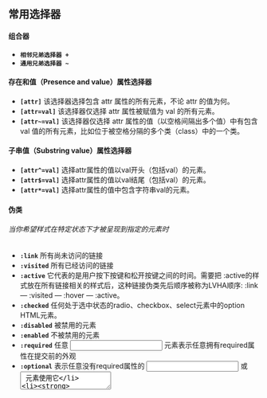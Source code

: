 ## 常用选择器
#### 组合器
* __`相邻兄弟选择器 +`__
* __`通用兄弟选择器 ~`__
#### 存在和值（Presence and value）属性选择器
* __`[attr]`__ 该选择器选择包含 attr 属性的所有元素，不论 attr 的值为何。
* __`[attr=val]`__ 该选择器仅选择 attr 属性被赋值为 val 的所有元素。
* __`[attr~=val]`__ 该选择器仅选择 attr 属性的值（以空格间隔出多个值）中有包含 val 值的所有元素，比如位于被空格分隔的多个类（class）中的一个类。
#### 子串值（Substring value）属性选择器
* __`[attr^=val]`__ 选择attr属性的值以val开头（包括val）的元素。
* __`[attr$=val]`__ 选择attr属性的值以val结尾（包括val）的元素。
* __`[attr*=val]`__ 选择attr属性的值中包含字符串val的元素。
#### 伪类
###### 当你希望样式在特定状态下才被呈现到指定的元素时
* __`:link`__ 所有尚未访问的链接
* __`:visited`__ 所有已经访问的链接
* __`:active`__ 它代表的是用户按下按键和松开按键之间的时间。需要把 :active的样式放在所有链接相关的样式后，这种链接伪类先后顺序被称为LVHA顺序: :link — :visited — :hover — :active。
* __`:checked`__ 任何处于选中状态的radio、checkbox、select元素中的option HTML元素。
* __`:disabled`__ 被禁用的元素
* __`:enabled`__ 不被禁用的元素
* __`:required`__  任意 <input> 元素表示任意拥有required属性在提交前的外观
* __`:optional`__  表示任意没有required属性的 <input> 或 <textarea> 元素使用它
* __`:read-only`__ 表示元素不可被用户编辑的状态
* __`:first-child`__ 一组兄弟元素中的第一个
* __`:last-child`__ 一组兄弟元素中的最后一个
* __`:first-of-type`__ 一组兄弟元素中其类型的第一个元素 作用应该和 __`:first-child`__ 相同
* __`:last-of-type`__ 一组兄弟元素中其类型的最后一个元素 作用应该和 __`:last-child`__ 相同
* __`:focus`__ 获取焦点的元素
* __`:invalid`__ 表示任何 <input> 或 <form> 元素的内容无法通过输入的类型设置的验证。
* __`:not(X)`__ 匹配不符合参数选择器X描述的元素
* __`:nth-child(n)`__ 匹配一组兄弟元素中第n个元素 n为正值
  * __`span:nth-child(-n+3)`__  匹配前三个子元素中的span元素。
* __`:nth-of-type(n)`__ 匹配一组兄弟元素中第n个元素 n为正值 作用与 __`:nth-child(n)`__ 相同
#### 伪元素
###### 伪元素前缀是两个冒号:: 
* __`::before`__ 行内元素 作为已选元素的第一个元素
* __`::after`__ 行内元素 作为已选元素的最后一个元素
* __`::first-letter`__ 一整块文字第一行的第一个字母
* __`::first-line`__ 一整块文字第一行
* __`::selection`__ 被用户高亮的部分(用鼠标选中等)
| 上一节 [设计代码结构](../chapter-01/design-code-structure.md) | 下一节 [CSS的值和单位](./css-value-and-unit.md) |
| ----------------------------------------------------------- | -------------------------------------------- |


